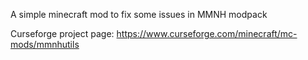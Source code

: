 A simple minecraft mod to fix some issues in MMNH modpack

Curseforge project page: https://www.curseforge.com/minecraft/mc-mods/mmnhutils